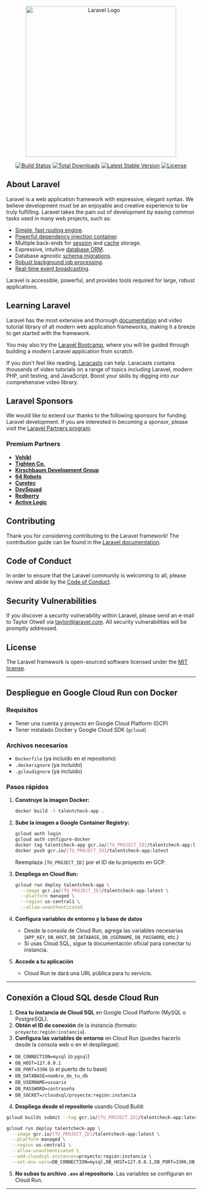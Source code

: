 <p align="center"><a href="https://laravel.com" target="_blank"><img src="https://raw.githubusercontent.com/laravel/art/master/logo-lockup/5%20SVG/2%20CMYK/1%20Full%20Color/laravel-logolockup-cmyk-red.svg" width="400" alt="Laravel Logo"></a></p>

<p align="center">
<a href="https://github.com/laravel/framework/actions"><img src="https://github.com/laravel/framework/workflows/tests/badge.svg" alt="Build Status"></a>
<a href="https://packagist.org/packages/laravel/framework"><img src="https://img.shields.io/packagist/dt/laravel/framework" alt="Total Downloads"></a>
<a href="https://packagist.org/packages/laravel/framework"><img src="https://img.shields.io/packagist/v/laravel/framework" alt="Latest Stable Version"></a>
<a href="https://packagist.org/packages/laravel/framework"><img src="https://img.shields.io/packagist/l/laravel/framework" alt="License"></a>
</p>

## About Laravel

Laravel is a web application framework with expressive, elegant syntax. We believe development must be an enjoyable and creative experience to be truly fulfilling. Laravel takes the pain out of development by easing common tasks used in many web projects, such as:

-   [Simple, fast routing engine](https://laravel.com/docs/routing).
-   [Powerful dependency injection container](https://laravel.com/docs/container).
-   Multiple back-ends for [session](https://laravel.com/docs/session) and [cache](https://laravel.com/docs/cache) storage.
-   Expressive, intuitive [database ORM](https://laravel.com/docs/eloquent).
-   Database agnostic [schema migrations](https://laravel.com/docs/migrations).
-   [Robust background job processing](https://laravel.com/docs/queues).
-   [Real-time event broadcasting](https://laravel.com/docs/broadcasting).

Laravel is accessible, powerful, and provides tools required for large, robust applications.

## Learning Laravel

Laravel has the most extensive and thorough [documentation](https://laravel.com/docs) and video tutorial library of all modern web application frameworks, making it a breeze to get started with the framework.

You may also try the [Laravel Bootcamp](https://bootcamp.laravel.com), where you will be guided through building a modern Laravel application from scratch.

If you don't feel like reading, [Laracasts](https://laracasts.com) can help. Laracasts contains thousands of video tutorials on a range of topics including Laravel, modern PHP, unit testing, and JavaScript. Boost your skills by digging into our comprehensive video library.

## Laravel Sponsors

We would like to extend our thanks to the following sponsors for funding Laravel development. If you are interested in becoming a sponsor, please visit the [Laravel Partners program](https://partners.laravel.com).

### Premium Partners

-   **[Vehikl](https://vehikl.com)**
-   **[Tighten Co.](https://tighten.co)**
-   **[Kirschbaum Development Group](https://kirschbaumdevelopment.com)**
-   **[64 Robots](https://64robots.com)**
-   **[Curotec](https://www.curotec.com/services/technologies/laravel)**
-   **[DevSquad](https://devsquad.com/hire-laravel-developers)**
-   **[Redberry](https://redberry.international/laravel-development)**
-   **[Active Logic](https://activelogic.com)**

## Contributing

Thank you for considering contributing to the Laravel framework! The contribution guide can be found in the [Laravel documentation](https://laravel.com/docs/contributions).

## Code of Conduct

In order to ensure that the Laravel community is welcoming to all, please review and abide by the [Code of Conduct](https://laravel.com/docs/contributions#code-of-conduct).

## Security Vulnerabilities

If you discover a security vulnerability within Laravel, please send an e-mail to Taylor Otwell via [taylor@laravel.com](mailto:taylor@laravel.com). All security vulnerabilities will be promptly addressed.

## License

The Laravel framework is open-sourced software licensed under the [MIT license](https://opensource.org/licenses/MIT).

---

## Despliegue en Google Cloud Run con Docker

### Requisitos

-   Tener una cuenta y proyecto en Google Cloud Platform (GCP)
-   Tener instalado Docker y Google Cloud SDK (`gcloud`)

### Archivos necesarios

-   `Dockerfile` (ya incluido en el repositorio)
-   `.dockerignore` (ya incluido)
-   `.gcloudignore` (ya incluido)

### Pasos rápidos

1. **Construye la imagen Docker:**

    ```sh
    docker build -t talentcheck-app .
    ```

2. **Sube la imagen a Google Container Registry:**

    ```sh
    gcloud auth login
    gcloud auth configure-docker
    docker tag talentcheck-app gcr.io/[TU_PROJECT_ID]/talentcheck-app:latest
    docker push gcr.io/[TU_PROJECT_ID]/talentcheck-app:latest
    ```

    Reemplaza `[TU_PROJECT_ID]` por el ID de tu proyecto en GCP.

3. **Despliega en Cloud Run:**

    ```sh
    gcloud run deploy talentcheck-app \
      --image gcr.io/[TU_PROJECT_ID]/talentcheck-app:latest \
      --platform managed \
      --region us-central1 \
      --allow-unauthenticated
    ```

4. **Configura variables de entorno y la base de datos**

    - Desde la consola de Cloud Run, agrega las variables necesarias (`APP_KEY`, `DB_HOST`, `DB_DATABASE`, `DB_USERNAME`, `DB_PASSWORD`, etc.)
    - Si usas Cloud SQL, sigue la documentación oficial para conectar tu instancia.

5. **Accede a tu aplicación**
    - Cloud Run te dará una URL pública para tu servicio.

---

## Conexión a Cloud SQL desde Cloud Run

1. **Crea tu instancia de Cloud SQL** en Google Cloud Platform (MySQL o PostgreSQL).
2. **Obtén el ID de conexión** de la instancia (formato: `proyecto:región:instancia`).
3. **Configura las variables de entorno** en Cloud Run (puedes hacerlo desde la consola web o en el despliegue):

-   `DB_CONNECTION=mysql` (o `pgsql`)
-   `DB_HOST=127.0.0.1`
-   `DB_PORT=3306` (o el puerto de tu base)
-   `DB_DATABASE=nombre_de_tu_db`
-   `DB_USERNAME=usuario`
-   `DB_PASSWORD=contraseña`
-   `DB_SOCKET=/cloudsql/proyecto:región:instancia`

4. **Despliega desde el repositorio** usando Cloud Build:

```sh
gcloud builds submit --tag gcr.io/[TU_PROJECT_ID]/talentcheck-app:latest

gcloud run deploy talentcheck-app \
  --image gcr.io/[TU_PROJECT_ID]/talentcheck-app:latest \
  --platform managed \
  --region us-central1 \
  --allow-unauthenticated \
  --add-cloudsql-instances=proyecto:región:instancia \
  --set-env-vars=DB_CONNECTION=mysql,DB_HOST=127.0.0.1,DB_PORT=3306,DB_DATABASE=nombre_de_tu_db,DB_USERNAME=usuario,DB_PASSWORD=contraseña,DB_SOCKET=/cloudsql/proyecto:región:instancia
```

5. **No subas tu archivo `.env` al repositorio**. Las variables se configuran en Cloud Run.

---
